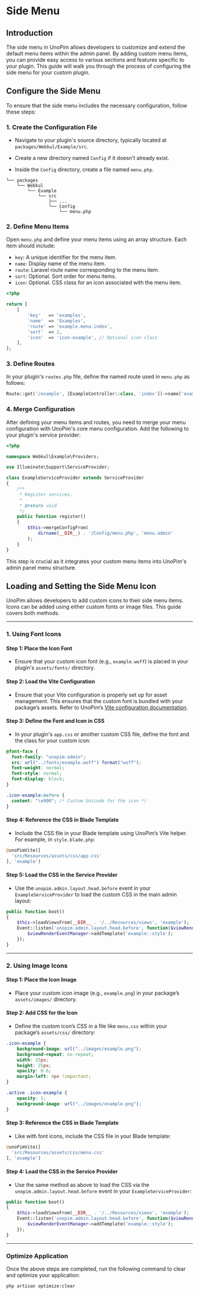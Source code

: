 # Side Menu



## Introduction

The side menu in UnoPim allows developers to customize and extend the default menu items within the admin panel. By adding custom menu items, you can provide easy access to various sections and features specific to your plugin. This guide will walk you through the process of configuring the side menu for your custom plugin.

## Configure the Side Menu

To ensure that the side menu includes the necessary configuration, follow these steps:

### 1. **Create the Configuration File**

- Navigate to your plugin's source directory, typically located at `packages/Webkul/Example/src`.

- Create a new directory named `Config` if it doesn't already exist.

- Inside the `Config` directory, create a file named `menu.php`.

```
└── packages
    └── Webkul
        └── Example
            └── src
                ├── ...
                └── Config
                    └── menu.php
```

### 2. **Define Menu Items**

Open `menu.php` and define your menu items using an array structure. Each item should include:

- `key`: A unique identifier for the menu item.
- `name`: Display name of the menu item.
- `route`: Laravel route name corresponding to the menu item.
- `sort`: Optional. Sort order for menu items.
- `icon`: Optional. CSS class for an icon associated with the menu item.

```php
<?php

return [
    [
        'key'   => 'examples',
        'name'  => 'Examples',
        'route' => 'example.menu.index',
        'sort'  => 2,
        'icon'  => 'icon-example', // Optional icon class
    ],
];
```

### 3. **Define Routes**

In your plugin's `routes.php` file, define the named route used in `menu.php` as follows:

```php
Route::get('/example', [ExampleController::class, 'index'])->name('example.menu.index');
```
### 4. **Merge Configuration**

After defining your menu items and routes, you need to merge your menu configuration with UnoPim's core menu configuration. Add the following to your plugin's service provider:

```php
<?php

namespace Webkul\Example\Providers;

use Illuminate\Support\ServiceProvider;

class ExampleServiceProvider extends ServiceProvider
{
    /**
     * Register services.
     *
     * @return void
     */
    public function register()
    {
        $this->mergeConfigFrom(
            dirname(__DIR__) . '/Config/menu.php', 'menu.admin'
        );
    }
}
```

This step is crucial as it integrates your custom menu items into UnoPim's admin panel menu structure.

## Loading and Setting the Side Menu Icon

UnoPim allows developers to add custom icons to their side menu items. Icons can be added using either custom fonts or image files. This guide covers both methods.

---

### 1. **Using Font Icons**

#### Step 1: **Place the Icon Font**
- Ensure that your custom icon font (e.g., `example.woff`) is placed in your plugin's `assets/fonts/` directory.

#### Step 2: **Load the Vite Configuration**
- Ensure that your Vite configuration is properly set up for asset management. This ensures that the custom font is bundled with your package’s assets. Refer to UnoPim’s [Vite configuration documentation](../packages/bundling-assets.html).

#### Step 3: **Define the Font and Icon in CSS**
- In your plugin's `app.css` or another custom CSS file, define the font and the class for your custom icon:

```css
@font-face {
  font-family: "unopim-admin";
  src: url("../fonts/example.woff") format("woff");
  font-weight: normal;
  font-style: normal;
  font-display: block;
}

.icon-example:before {
  content: "\e900"; /* Custom Unicode for the icon */
}
```

#### Step 4: **Reference the CSS in Blade Template**
- Include the CSS file in your Blade template using UnoPim’s Vite helper. For example, in `style.blade.php`:

```php
@unoPimVite([
  'src/Resources/assets/css/app.css'
], 'example')
```

#### Step 5: **Load the CSS in the Service Provider**
- Use the `unopim.admin.layout.head.before` event in your `ExampleServiceProvider` to load the custom CSS in the main admin layout:

```php
public function boot()
{
    $this->loadViewsFrom(__DIR__ . '/../Resources/views', 'example');
    Event::listen('unopim.admin.layout.head.before', function($viewRenderEventManager) {
        $viewRenderEventManager->addTemplate('example::style');
    });
}
```

---

### 2. **Using Image Icons**

#### Step 1: **Place the Icon Image**
- Place your custom icon image (e.g., `example.png`) in your package’s `assets/images/` directory.

#### Step 2: **Add CSS for the Icon**
- Define the custom icon’s CSS in a file like `menu.css` within your package’s `assets/css/` directory:

```css
.icon-example {
    background-image: url("../images/example.png");
    background-repeat: no-repeat;
    width: 25px;
    height: 25px;
    opacity: 0.6;
    margin-left: 4px !important;
}

.active .icon-example {
    opacity: 1;
    background-image: url("../images/example.png");
}
```

#### Step 3: **Reference the CSS in Blade Template**
- Like with font icons, include the CSS file in your Blade template:

```php
@unoPimVite([
  'src/Resources/assets/css/menu.css'
], 'example')
```

#### Step 4: **Load the CSS in the Service Provider**
- Use the same method as above to load the CSS via the `unopim.admin.layout.head.before` event in your `ExampleServiceProvider`:

```php
public function boot()
{
    $this->loadViewsFrom(__DIR__ . '/../Resources/views', 'example');
    Event::listen('unopim.admin.layout.head.before', function($viewRenderEventManager) {
        $viewRenderEventManager->addTemplate('example::style');
    });
}
```

---

### **Optimize Application**

Once the above steps are completed, run the following command to clear and optimize your application:

```bash
php artisan optimize:clear
```
